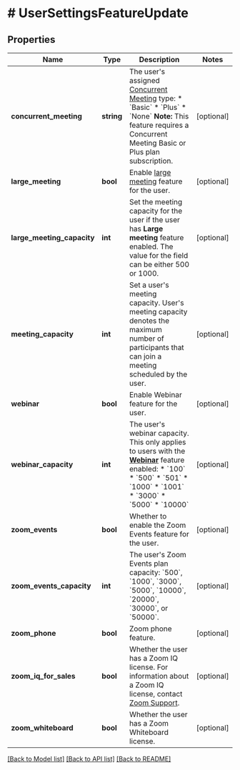 # # UserSettingsFeatureUpdate

## Properties

Name | Type | Description | Notes
------------ | ------------- | ------------- | -------------
**concurrent_meeting** | **string** | The user&#39;s assigned [Concurrent Meeting](https://support.zoom.us/hc/en-us/articles/206122046) type:  * &#x60;Basic&#x60;  * &#x60;Plus&#x60;  * &#x60;None&#x60;    **Note:** This feature requires a Concurrent Meeting Basic or Plus plan subscription. | [optional]
**large_meeting** | **bool** | Enable [large meeting](https://support.zoom.us/hc/en-us/articles/201362823-What-is-a-Large-Meeting-) feature for the user. | [optional]
**large_meeting_capacity** | **int** | Set the meeting capacity for the user if the user has **Large meeting** feature enabled. The value for the field can be either 500 or 1000. | [optional]
**meeting_capacity** | **int** | Set a user&#39;s meeting capacity. User&#39;s meeting capacity denotes the maximum number of participants that can join a meeting scheduled by the user. | [optional]
**webinar** | **bool** | Enable Webinar feature for the user. | [optional]
**webinar_capacity** | **int** | The user&#39;s webinar capacity. This only applies to users with the [**Webinar**](https://support.zoom.us/hc/en-us/articles/200917029-Getting-started-with-webinar) feature enabled:  * &#x60;100&#x60;  * &#x60;500&#x60;  * &#x60;501&#x60;  * &#x60;1000&#x60;  * &#x60;1001&#x60;  * &#x60;3000&#x60;  * &#x60;5000&#x60;  * &#x60;10000&#x60; | [optional]
**zoom_events** | **bool** | Whether to enable the Zoom Events feature for the user. | [optional]
**zoom_events_capacity** | **int** | The user&#39;s Zoom Events plan capacity: &#x60;500&#x60;, &#x60;1000&#x60;, &#x60;3000&#x60;, &#x60;5000&#x60;, &#x60;10000&#x60;, &#x60;20000&#x60;, &#x60;30000&#x60;, or &#x60;50000&#x60;. | [optional]
**zoom_phone** | **bool** | Zoom phone feature. | [optional]
**zoom_iq_for_sales** | **bool** | Whether the user has a Zoom IQ license. For information about a Zoom IQ license, contact [Zoom Support](https://support.zoom.us/hc/en-us/articles/201362003). | [optional]
**zoom_whiteboard** | **bool** | Whether the user has a Zoom Whiteboard license. | [optional]

[[Back to Model list]](../../README.md#models) [[Back to API list]](../../README.md#endpoints) [[Back to README]](../../README.md)
